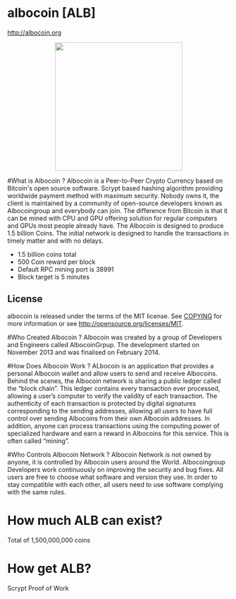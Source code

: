 # albocoin [ALB]
http://albocoin.org

 <div class="mhl" style="text-align: center;"><img src="http://albocoin.org/alcuploads/alb_logo_small.png" alt="" width="289" height="291" align=center /></div> 

#What is Albocoin ?
Albocoin is a Peer-to-Peer Crypto Currency based on Bitcoin's open source software. Scrypt based hashing algorithm providing worldwide payment method with maximum security. Nobody owns it, the client is maintained by a community of open-source developers known as Albocoingroup and everybody can join. The difference from Bitcoin is that it can be mined with CPU and GPU offering solution for regular computers and GPUs most people already have. The Albocoin is designed to produce 1.5 billion Coins. The initial network is designed to handle the transactions in timely matter and with no delays.

* 1.5 billion coins total
*	500 Coin reward per block
* Default RPC mining port is 38991
*	Block target is 5 minutes


## License
albocoin is released under the terms of the MIT license. See [COPYING](COPYING)
for more information or see http://opensource.org/licenses/MIT.

#Who Created Albocoin ?
Albocoin was created by a group of Developers and Engineers called AlbocoinGrpup. The development started on November 2013 and was finalised on February 2014.

#How Does Albocoin Work ?
ALbocoin is an application that provides a personal Albocoin wallet and allow users to send and receive Albocoins.
Behind the scenes, the Albocoin network is sharing a public ledger called the “block chain”. This ledger contains every transaction ever processed, allowing a user’s computer to verify the validity of each transaction. The authenticity of each transaction is protected by digital signatures corresponding to the sending addresses, allowing all users to have full control over sending Albocoins from their own Albocoin addresses. In addition, anyone can process transactions using the computing power of specialized hardware and earn a reward in Albocoins for this service. This is often called “mining”.


#Who Controls Albocoin Network ?
Albocoin Network is not owned by anyone, it is controlled by Albocoin users around the World. Albocoingroup Developers work continuously on improving the security and bug fixes. All users are free to choose what software and version they use. In order to stay compatible with each other, all users need to use software complying with the same rules.

# How much ALB can exist?
Total of 1,500,000,000 coins

# How get ALB?
Scrypt Proof of Work




